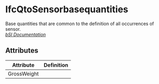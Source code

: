 IfcQtoSensorbasequantities
==========================
Base quantities that are common to the definition of all occurrences of
sensor.  
[ _bSI
Documentation_](https://standards.buildingsmart.org/IFC/DEV/IFC4_2/FINAL/HTML/schema/ifcbuildingcontrolsdomain/qset/qto_sensorbasequantities.htm)


Attributes
----------
| Attribute   | Definition   |
|-------------|--------------|
| GrossWeight |              |
